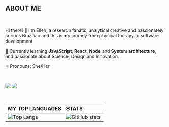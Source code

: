 <!-- <img src="images/banner_profile.png"></img> -->

<h2>  ABOUT ME </h2>
<br>
<p>
Hi there! 👋
I'm Ellen, a research fanatic, analytical creative and passionately curious Brazilian and this is my journey from physical therapy to software development
 
:open_book:    Currently learning **JavaScript**, **React**, **Node** and **System architecture**, and passionate about Science, Design and Innovation.

:female_sign:    Pronouns:  She/Her
</p>
<br>
<p>
 <a href="https://www.linkedin.com/in/ellen-gomes-software-developer/"><img src="https://img.shields.io/badge/-LinkedIn-DBC2E0?style=for-the-badge&logo=Linkedin&logoColor=FFFFFF"/></a>
  <a href="mailto:ellen_gomes14@hotmail.com?subject=Hello%20Ellen%20Gomes"><img src="https://img.shields.io/badge/-Email-DBC2E0?style=for-the-badge&logo=gmail&logoColor=FFFFFF"/></a>
</p>

<br>

| MY TOP LANGUAGES  | STATS |
| :------------- | :------------- |
| ![Top Langs](https://github-readme-stats.vercel.app/api/top-langs/?username=EllenCGomes&hide_title=True&hide_border=True&layout=compact) | ![GitHub stats](https://github-readme-stats.vercel.app/api?username=EllenCGomes&hide_title=True&hide_border=True&show_icons=True&icon_color=000&text_color=BB7DC1&theme=material-palenight&bg_color=FFFFFF&hide=total,stars,earned) |









